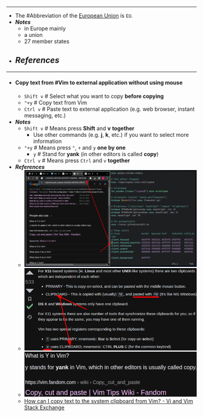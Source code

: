 - ---
- The #Abbreviation of the [European Union](https://en.wikipedia.org/wiki/European_Union) is `EU`.
- ***Notes***
	- in Europe mainly
	- a union
	- 27 member states
- ***References***
	-
- ---
- #### Copy text from #Vim to external application without using mouse
	- `Shift v` # Select what you want to copy **before copying**
	- `"+y` # Copy text from Vim
	- `Ctrl v` # Paste text to external application (e.g. web browser, instant messaging, etc.)
- ***Notes***
	- `Shift v` # Means press **Shift** and **v** **together**
		- Use other commands (e.g. **j**, **k**, etc.) if you want to select more information
	- `"+y` # Means press `"`, `+` and `y` **one by one**
		- `y` # Stand for **yank** (in other editors is called **copy**)
	- `Ctrl v` # Means press `Ctrl` and `v` **together**
- ***References***
	- ![image.png](../assets/image_1670203463820_0.png)
	- ![image.png](../assets/image_1670203935654_0.png)
	- ![image.png](../assets/image_1670204012402_0.png)
	- [How can I copy text to the system clipboard from Vim? - Vi and Vim Stack Exchange](https://vi.stackexchange.com/questions/84/how-can-i-copy-text-to-the-system-clipboard-from-vim)